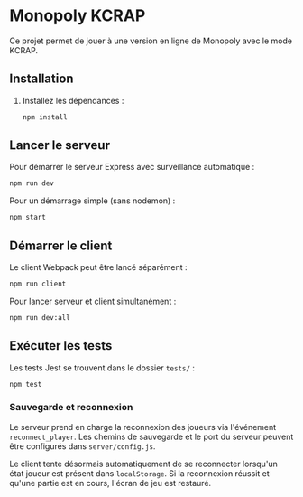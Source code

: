 # Monopoly KCRAP

Ce projet permet de jouer à une version en ligne de Monopoly avec le mode KCRAP.

## Installation

1. Installez les dépendances :
   ```bash
   npm install
   ```

## Lancer le serveur

Pour démarrer le serveur Express avec surveillance automatique :
```bash
npm run dev
```

Pour un démarrage simple (sans nodemon) :
```bash
npm start
```

## Démarrer le client

Le client Webpack peut être lancé séparément :
```bash
npm run client
```

Pour lancer serveur et client simultanément :
```bash
npm run dev:all
```

## Exécuter les tests

Les tests Jest se trouvent dans le dossier `tests/` :
```bash
npm test
```

### Sauvegarde et reconnexion

Le serveur prend en charge la reconnexion des joueurs via l'événement `reconnect_player`.
Les chemins de sauvegarde et le port du serveur peuvent être configurés dans `server/config.js`.

Le client tente désormais automatiquement de se reconnecter lorsqu'un état joueur est
présent dans `localStorage`. Si la reconnexion réussit et qu'une partie est en cours,
l'écran de jeu est restauré.

